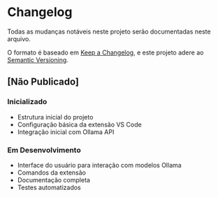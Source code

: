 # Changelog

Todas as mudanças notáveis neste projeto serão documentadas neste arquivo.

O formato é baseado em [Keep a Changelog](https://keepachangelog.com/pt-BR/1.0.0/),
e este projeto adere ao [Semantic Versioning](https://semver.org/lang/pt-BR/).

## [Não Publicado]

### Inicializado

- Estrutura inicial do projeto
- Configuração básica da extensão VS Code
- Integração inicial com Ollama API

### Em Desenvolvimento

- Interface do usuário para interação com modelos Ollama
- Comandos da extensão
- Documentação completa
- Testes automatizados
